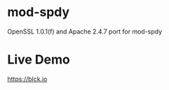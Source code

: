 mod-spdy
========

OpenSSL 1.0.1(f) and Apache 2.4.7 port for mod-spdy

Live Demo
=========

https://blck.io
